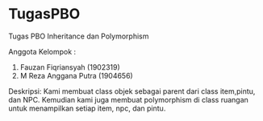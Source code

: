 # TugasPBO
Tugas PBO Inheritance dan Polymorphism

Anggota Kelompok :
1. Fauzan Fiqriansyah (1902319)
2. M Reza Anggana Putra (1904656)

Deskripsi:
Kami membuat class objek sebagai parent dari class item,pintu, dan NPC.
Kemudian kami juga membuat polymorphism di class ruangan untuk
menampilkan setiap item, npc, dan pintu.
